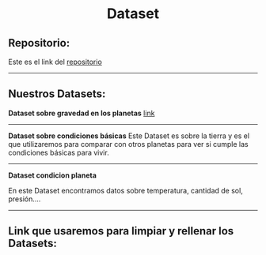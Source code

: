 
<h1 align="center">	Dataset</h1>

<h2>Repositorio:</h2>

Este es el link del [repositorio](https://github.com/albabernal03/Dataset)

***
<h2>Nuestros Datasets:</h2>


**Dataset sobre gravedad en los planetas**
[link](https://www.kaggle.com/datasets/jaredsavage/solar-system-major-bodies-data)
***
**Dataset sobre condiciones básicas**
Este Dataset es sobre la tierra y es el que utilizaremos para comparar con otros planetas para ver si cumple las condiciones básicas para vivir.
***
**Dataset condicion planeta**

En este Dataset encontramos datos sobre temperatura, cantidad de sol, presión....
***

<h2>Link que usaremos para limpiar y rellenar los Datasets:</h2>

